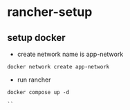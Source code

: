 # rancher-setup
## setup docker
* create network name is app-network
```
docker network create app-network
```
* run rancher 
```
docker compose up -d

``
